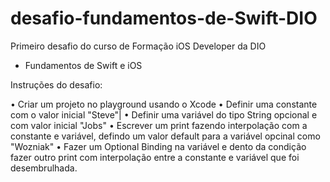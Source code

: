 # desafio-fundamentos-de-Swift-DIO
Primeiro desafio do curso de Formação iOS Developer da DIO

 - Fundamentos de Swift e iOS

Instruções do desafio: 

• Criar um projeto no playground usando o Xcode
• Definir uma constante com o valor inicial "Steve"|
• Definir uma variável do tipo String opcional e com valor inicial "Jobs"
• Escrever um print fazendo interpolação com a constante e variável, defindo um valor default para a variável opcinal como "Wozniak"
• Fazer um Optional Binding na variável e dento da condição fazer outro print com interpolação entre a constante e variável que foi desembrulhada.
